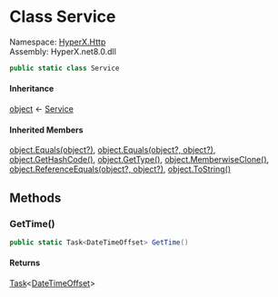 # <a id="HyperX_Http_Service"></a> Class Service

Namespace: [HyperX.Http](HyperX.Http.md)  
Assembly: HyperX.net8.0.dll  

```csharp
public static class Service
```

#### Inheritance

[object](https://learn.microsoft.com/dotnet/api/system.object) ← 
[Service](HyperX.Http.Service.md)

#### Inherited Members

[object.Equals\(object?\)](https://learn.microsoft.com/dotnet/api/system.object.equals\#system\-object\-equals\(system\-object\)), 
[object.Equals\(object?, object?\)](https://learn.microsoft.com/dotnet/api/system.object.equals\#system\-object\-equals\(system\-object\-system\-object\)), 
[object.GetHashCode\(\)](https://learn.microsoft.com/dotnet/api/system.object.gethashcode), 
[object.GetType\(\)](https://learn.microsoft.com/dotnet/api/system.object.gettype), 
[object.MemberwiseClone\(\)](https://learn.microsoft.com/dotnet/api/system.object.memberwiseclone), 
[object.ReferenceEquals\(object?, object?\)](https://learn.microsoft.com/dotnet/api/system.object.referenceequals), 
[object.ToString\(\)](https://learn.microsoft.com/dotnet/api/system.object.tostring)

## Methods

### <a id="HyperX_Http_Service_GetTime"></a> GetTime\(\)

```csharp
public static Task<DateTimeOffset> GetTime()
```

#### Returns

 [Task](https://learn.microsoft.com/dotnet/api/system.threading.tasks.task\-1)<[DateTimeOffset](https://learn.microsoft.com/dotnet/api/system.datetimeoffset)\>

